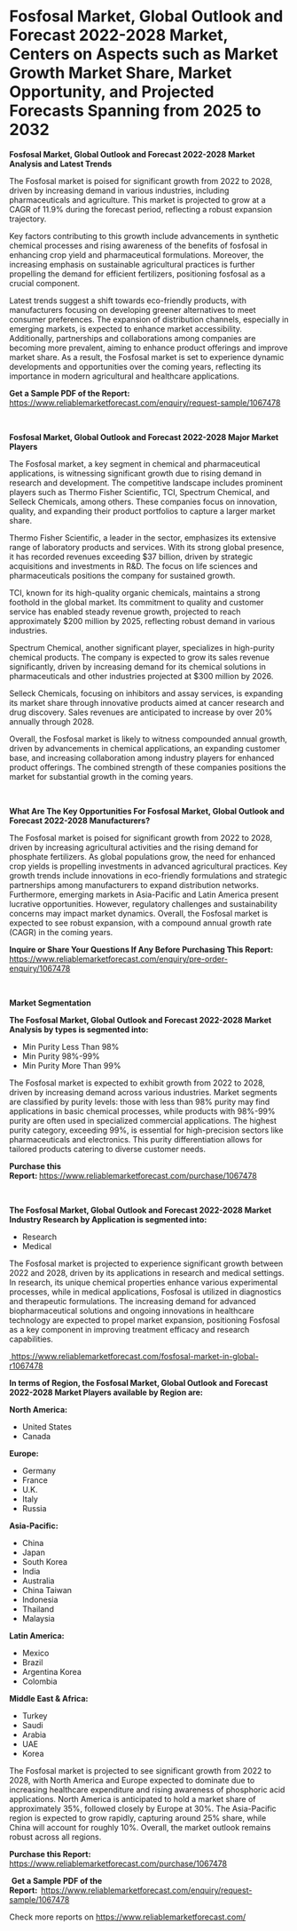 <p><h1>Fosfosal Market, Global Outlook and Forecast 2022-2028 Market, Centers on Aspects such as Market Growth Market Share, Market Opportunity, and Projected Forecasts Spanning from 2025 to 2032</h1></p><p><strong>Fosfosal Market, Global Outlook and Forecast 2022-2028 Market Analysis and Latest Trends</strong></p>
<p><p>The Fosfosal market is poised for significant growth from 2022 to 2028, driven by increasing demand in various industries, including pharmaceuticals and agriculture. This market is projected to grow at a CAGR of 11.9% during the forecast period, reflecting a robust expansion trajectory. </p><p>Key factors contributing to this growth include advancements in synthetic chemical processes and rising awareness of the benefits of fosfosal in enhancing crop yield and pharmaceutical formulations. Moreover, the increasing emphasis on sustainable agricultural practices is further propelling the demand for efficient fertilizers, positioning fosfosal as a crucial component. </p><p>Latest trends suggest a shift towards eco-friendly products, with manufacturers focusing on developing greener alternatives to meet consumer preferences. The expansion of distribution channels, especially in emerging markets, is expected to enhance market accessibility. Additionally, partnerships and collaborations among companies are becoming more prevalent, aiming to enhance product offerings and improve market share. As a result, the Fosfosal market is set to experience dynamic developments and opportunities over the coming years, reflecting its importance in modern agricultural and healthcare applications.</p></p>
<p><strong>Get a Sample PDF of the Report:&nbsp;</strong> <a href="https://www.reliablemarketforecast.com/enquiry/request-sample/1067478?utm_campaign=3352&utm_medium=2&utm_source=Github&utm_content=ia&utm_term=21032025&utm_id=fosfosal-market-global-outlook-and-forecast-2022-2028">https://www.reliablemarketforecast.com/enquiry/request-sample/1067478</a></p>
<p>&nbsp;</p>
<p><strong>Fosfosal Market, Global Outlook and Forecast 2022-2028 Major Market Players</strong></p>
<p><p>The Fosfosal market, a key segment in chemical and pharmaceutical applications, is witnessing significant growth due to rising demand in research and development. The competitive landscape includes prominent players such as Thermo Fisher Scientific, TCI, Spectrum Chemical, and Selleck Chemicals, among others. These companies focus on innovation, quality, and expanding their product portfolios to capture a larger market share.</p><p>Thermo Fisher Scientific, a leader in the sector, emphasizes its extensive range of laboratory products and services. With its strong global presence, it has recorded revenues exceeding $37 billion, driven by strategic acquisitions and investments in R&D. The focus on life sciences and pharmaceuticals positions the company for sustained growth.</p><p>TCI, known for its high-quality organic chemicals, maintains a strong foothold in the global market. Its commitment to quality and customer service has enabled steady revenue growth, projected to reach approximately $200 million by 2025, reflecting robust demand in various industries.</p><p>Spectrum Chemical, another significant player, specializes in high-purity chemical products. The company is expected to grow its sales revenue significantly, driven by increasing demand for its chemical solutions in pharmaceuticals and other industries projected at $300 million by 2026.</p><p>Selleck Chemicals, focusing on inhibitors and assay services, is expanding its market share through innovative products aimed at cancer research and drug discovery. Sales revenues are anticipated to increase by over 20% annually through 2028.</p><p>Overall, the Fosfosal market is likely to witness compounded annual growth, driven by advancements in chemical applications, an expanding customer base, and increasing collaboration among industry players for enhanced product offerings. The combined strength of these companies positions the market for substantial growth in the coming years.</p></p>
<p>&nbsp;</p>
<p><strong>What Are The Key Opportunities For Fosfosal Market, Global Outlook and Forecast 2022-2028 Manufacturers?</strong></p>
<p><p>The Fosfosal market is poised for significant growth from 2022 to 2028, driven by increasing agricultural activities and the rising demand for phosphate fertilizers. As global populations grow, the need for enhanced crop yields is propelling investments in advanced agricultural practices. Key growth trends include innovations in eco-friendly formulations and strategic partnerships among manufacturers to expand distribution networks. Furthermore, emerging markets in Asia-Pacific and Latin America present lucrative opportunities. However, regulatory challenges and sustainability concerns may impact market dynamics. Overall, the Fosfosal market is expected to see robust expansion, with a compound annual growth rate (CAGR) in the coming years.</p></p>
<p><strong>Inquire or Share Your Questions If Any Before Purchasing This Report:</strong> <a href="https://www.reliablemarketforecast.com/enquiry/pre-order-enquiry/1067478?utm_campaign=3352&utm_medium=2&utm_source=Github&utm_content=ia&utm_term=21032025&utm_id=fosfosal-market-global-outlook-and-forecast-2022-2028">https://www.reliablemarketforecast.com/enquiry/pre-order-enquiry/1067478</a></p>
<p>&nbsp;</p>
<p><strong>Market Segmentation</strong></p>
<p><strong>The Fosfosal Market, Global Outlook and Forecast 2022-2028 Market Analysis by types is segmented into:</strong></p>
<p><ul><li>Min Purity Less Than 98%</li><li>Min Purity 98%-99%</li><li>Min Purity More Than 99%</li></ul></p>
<p><p>The Fosfosal market is expected to exhibit growth from 2022 to 2028, driven by increasing demand across various industries. Market segments are classified by purity levels: those with less than 98% purity may find applications in basic chemical processes, while products with 98%-99% purity are often used in specialized commercial applications. The highest purity category, exceeding 99%, is essential for high-precision sectors like pharmaceuticals and electronics. This purity differentiation allows for tailored products catering to diverse customer needs.</p></p>
<p><strong>Purchase this Report:&nbsp;</strong><a href="https://www.reliablemarketforecast.com/purchase/1067478?utm_campaign=3352&utm_medium=2&utm_source=Github&utm_content=ia&utm_term=21032025&utm_id=fosfosal-market-global-outlook-and-forecast-2022-2028">https://www.reliablemarketforecast.com/purchase/1067478</a></p>
<p>&nbsp;</p>
<p><strong>The Fosfosal Market, Global Outlook and Forecast 2022-2028 Market Industry Research by Application is segmented into:</strong></p>
<p><ul><li>Research</li><li>Medical</li></ul></p>
<p><p>The Fosfosal market is projected to experience significant growth between 2022 and 2028, driven by its applications in research and medical settings. In research, its unique chemical properties enhance various experimental processes, while in medical applications, Fosfosal is utilized in diagnostics and therapeutic formulations. The increasing demand for advanced biopharmaceutical solutions and ongoing innovations in healthcare technology are expected to propel market expansion, positioning Fosfosal as a key component in improving treatment efficacy and research capabilities.</p></p>
<p><a href="https://www.reliablemarketforecast.com/fosfosal-market-in-global-r1067478?utm_campaign=3352&utm_medium=2&utm_source=Github&utm_content=ia&utm_term=21032025&utm_id=fosfosal-market-global-outlook-and-forecast-2022-2028">&nbsp;https://www.reliablemarketforecast.com/fosfosal-market-in-global-r1067478</a></p>
<p><strong>In terms of Region, the Fosfosal Market, Global Outlook and Forecast 2022-2028 Market Players available by Region are:</strong></p>
<p>
    <p> <strong> North America: </strong>
        <ul>
            <li>United States</li>
            <li>Canada</li>
        </ul>
        </p> 
    <p> <strong> Europe: </strong>
        <ul>
            <li>Germany</li>
            <li>France</li>
            <li>U.K.</li>
            <li>Italy</li>
            <li>Russia</li>
        </ul>
        </p> 
    <p> <strong> Asia-Pacific: </strong>
        <ul>
            <li>China</li>
            <li>Japan</li>
            <li>South Korea</li>
            <li>India</li>
            <li>Australia</li>
            <li>China Taiwan</li>
            <li>Indonesia</li>
            <li>Thailand</li>
            <li>Malaysia</li>
        </ul>
        </p> 
    <p> <strong> Latin America: </strong>
        <ul>
            <li>Mexico</li>
            <li>Brazil</li>
            <li>Argentina Korea</li>
            <li>Colombia</li>
        </ul>
        </p> 
    <p> <strong> Middle East & Africa: </strong>
        <ul>
            <li>Turkey</li>
            <li>Saudi</li>
            <li>Arabia</li>
            <li>UAE</li>
            <li>Korea</li>
        </ul>
    </p>
    </p>
<p><p>The Fosfosal market is projected to see significant growth from 2022 to 2028, with North America and Europe expected to dominate due to increasing healthcare expenditure and rising awareness of phosphoric acid applications. North America is anticipated to hold a market share of approximately 35%, followed closely by Europe at 30%. The Asia-Pacific region is expected to grow rapidly, capturing around 25% share, while China will account for roughly 10%. Overall, the market outlook remains robust across all regions.</p></p>
<p><strong>Purchase this Report: </strong><a href="https://www.reliablemarketforecast.com/purchase/1067478?utm_campaign=3352&utm_medium=2&utm_source=Github&utm_content=ia&utm_term=21032025&utm_id=fosfosal-market-global-outlook-and-forecast-2022-2028">https://www.reliablemarketforecast.com/purchase/1067478</a></p>
<p>&nbsp;<strong>Get a Sample PDF of the Report:&nbsp;&nbsp;</strong><a href="https://www.reliablemarketforecast.com/enquiry/request-sample/1067478?utm_campaign=3352&utm_medium=2&utm_source=Github&utm_content=ia&utm_term=21032025&utm_id=fosfosal-market-global-outlook-and-forecast-2022-2028">https://www.reliablemarketforecast.com/enquiry/request-sample/1067478</a></p>
<p><strong></strong></p>
<p>Check more reports on <a href="https://www.reliablemarketforecast.com/?utm_campaign=3352&utm_medium=2&utm_source=Github&utm_content=ia&utm_term=21032025&utm_id=fosfosal-market-global-outlook-and-forecast-2022-2028">https://www.reliablemarketforecast.com/</a></p>